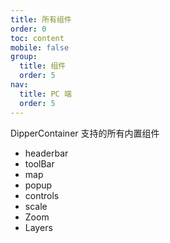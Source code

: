 ```yaml
---
title: 所有组件
order: 0
toc: content
mobile: false
group:
  title: 组件
  order: 5
nav:
  title: PC 端
  order: 5
---
```


DipperContainer 支持的所有内置组件

- headerbar
- toolBar
- map
- popup
- controls
- scale
- Zoom
- Layers

